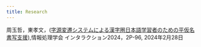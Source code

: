 ```yaml
---
title: Research
---
```


周玉哲，東孝文，([字源変遷システムによる漢字圏日本語学習者のための平仮名書写支援](https://www.interaction-ipsj.org/proceedings/2024/data/pdf/2P-96.pdf)),情報処理学会 インタラクション2024，2P-96, 2024年2月28日